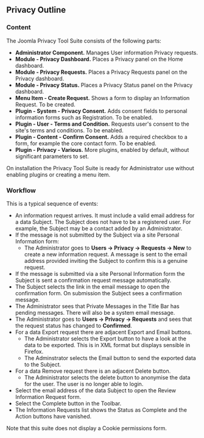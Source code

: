 <!-- Filename: Help4.x:Components_Privacy_Outline / Display title: Components Privacy Outline -->

## Privacy Outline

### Content

The Joomla Privacy Tool Suite consists of the following parts:

- **Administrator Component.** Manages User information Privacy
  requests.
- **Module - Privacy Dashboard.** Places a Privacy panel on the Home
  dashboard.
- **Module - Privacy Requests.** Places a Privacy Requests panel on the
  Privacy dashboard.
- **Module - Privacy Status.** Places a Privacy Status panel on the
  Privacy dashboard.
- **Menu Item - Create Request.** Shows a form to display an Information
  Request. To be created.
- **Plugin - System - Privacy Consent.** Adds consent fields to personal
  information forms such as Registration. To be enabled.
- **Plugin - User - Terms and Condition.** Requests user's consent to
  the site's terms and conditions. To be enabled.
- **Plugin - Content - Confirm Consent.** Adds a required checkbox to a
  form, for example the core contact form. To be enabled.
- **Plugin - Privacy - Various.** More plugins, enabled by default,
  without significant parameters to set.

On installation the Privacy Tool Suite is ready for Administrator use
without enabling plugins or creating a menu item.

### Workflow

This is a typical sequence of events:

- An information request arrives. It must include a valid email address
  for a data Subject. The Subject does not have to be a registered user.
  For example, the Subject may be a contact added by an Administrator.
- If the message is not submitted by the Subject via a site Personal
  Information form:
  - The Administrator goes to
    **Users **→** Privacy **→** Requests **→** New** to create a new
    information request. A message is sent to the email address provided
    inviting the Subject to confirm this is a genuine request.
- If the message is submitted via a site Personal Information form the
  Subject is sent a confirmation request message automatically.
- The Subject selects the link in the email message to open the
  confirmation form. On submission the Subject sees a confirmation
  message.
- The Administrator sees that Private Messages in the Title Bar has
  pending messages. There will also be a system email message.
- The Administrator goes to **Users **→** Privacy **→** Requests** and
  sees that the request status has changed to **Confirmed**.
- For a data Export request there are adjacent Export and Email buttons.
  - The Administrator selects the Export button to have a look at the
    data to be exported. This is in XML format but displays sensible in
    Firefox.
  - The Adminstrator selects the Email button to send the exported data
    to the Subject.
- For a data Remove request there is an adjacent Delete button.
  - The Administrator selects the delete button to anonymise the data
    for the user. The user is no longer able to login.
- Select the email address of the data Subject to open the Review
  Information Request form.
- Select the Complete button in the Toolbar.
- The Information Requests list shows the Status as Complete and the
  Action buttons have vanished.

Note that this suite does not display a Cookie permissions form.

